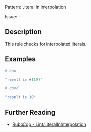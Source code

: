 Pattern: Literal in interpolation

Issue: -

## Description

This rule checks for interpolated literals.

## Examples

```ruby
# bad

"result is #{10}"
```
```ruby
# good

"result is 10"
```

## Further Reading

* [RuboCop - Lint/LiteralInInterpolation](https://rubocop.readthedocs.io/en/latest/cops_lint/#lintliteralininterpolation)
